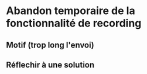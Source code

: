 # Abandon temporaire de la fonctionnalité de recording
## Motif (trop long l'envoi)
## Réflechir à une solution